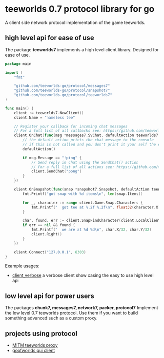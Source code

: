 # teeworlds 0.7 protocol library for go

A client side network protocol implementation of the game teeworlds.

## high level api for ease of use

The package **teeworlds7** implements a high level client library. Designed for ease of use.

```go
package main

import (
	"fmt"

	"github.com/teeworlds-go/protocol/messages7"
	"github.com/teeworlds-go/protocol/snapshot7"
	"github.com/teeworlds-go/protocol/teeworlds7"
)

func main() {
	client := teeworlds7.NewClient()
	client.Name = "nameless tee"

	// Register your callback for incoming chat messages
	// For a full list of all callbacks see: https://github.com/teeworlds-go/protocol/tree/master/teeworlds7/user_hooks.go
	client.OnChat(func(msg *messages7.SvChat, defaultAction teeworlds7.DefaultAction) {
		// the default action prints the chat message to the console
		// if this is not called and you don't print it your self the chat will not be visible
		defaultAction()

		if msg.Message == "!ping" {
			// Send reply in chat using the SendChat() action
			// For a full list of all actions see: https://github.com/teeworlds-go/protocol/tree/master/teeworlds7/user_actions.go
			client.SendChat("pong")
		}
	})

	client.OnSnapshot(func(snap *snapshot7.Snapshot, defaultAction teeworlds7.DefaultAction) {
		fmt.Printf("got snap with %d items\n", len(snap.Items))

		for _, character := range client.Game.Snap.Characters {
			fmt.Printf("  got tee at %.2f %.2f\n", float32(character.X)/32.0, float32(character.Y)/32.0)
		}

		char, found, err := client.SnapFindCharacter(client.LocalClientId)
		if err == nil && found {
			fmt.Printf("  we are at %d %d\n", char.X/32, char.Y/32)
			client.Right()
		}
	})

	client.Connect("127.0.0.1", 8303)
}
```


Example usages:
- [client_verbose](./examples/client_verbose/) a verbose client show casing the easy to use high level api

## low level api for power users

The packages **chunk7, messages7, network7, packer, protocol7** Implement the low level 0.7 teeworlds protocol. Use them if you want to build something advanced such as a custom proxy.

## projects using protocol

- [MITM teeworlds proxy](https://github.com/teeworlds-go/proxy)
- [goofworlds gui client](https://github.com/teeworlds-go/goofworlds)


